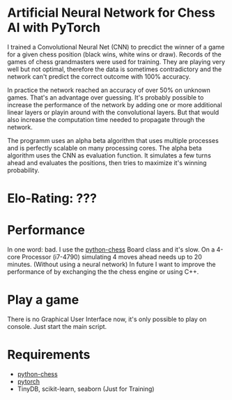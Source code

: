 # Artificial Neural Network for Chess AI with PyTorch
I trained a Convolutional Neural Net (CNN) to precdict the winner of a game for a given chess position (black wins, white wins or draw). 
Records of the games of chess grandmasters were used for training.
They are playing very well but not optimal, therefore the data is sometimes contradictory and the network can't predict the correct outcome with 100% accuracy.

In practice the network reached an accuracy of over 50% on unknown games. That's an advantage over guessing. It's probably possible to increase the performance of
the network by adding one or more additional linear layers or playin around with the convolutional layers. But that would also increase the computation time needed
to propagate through the network.

The programm uses an alpha beta algorithm that uses multiple processes and is perfectly scalable on many processing cores. 
The alpha beta algorithm uses the CNN as evaluation function. It simulates a few turns ahead and evaluates the positions, then tries to maximize it's winning probability.

# Elo-Rating: ???

# Performance
In one word: bad. I use the [python-chess](https://python-chess.readthedocs.io/en/latest/) Board class and it's slow. 
On a 4-core Processor (i7-4790) simulating 4 moves ahead needs up to 20 minutes. (Without using a neural network) 
In future I want to improve the performance of by exchanging the the chess engine or using C++.

# Play a game
There is no Graphical User Interface now, it's only possible to play on console. Just start the main script.

# Requirements
- [python-chess](https://python-chess.readthedocs.io/en/latest/)
- [pytorch](pytorch.org)
- TinyDB, scikit-learn, seaborn (Just for Training)
